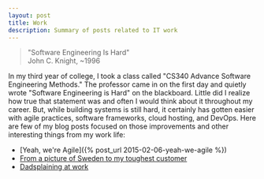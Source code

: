 ```yaml
---
layout: post
title: Work
description: Summary of posts related to IT work
---
```


> "Software Engineering Is Hard"<br/>
> John C. Knight, ~1996  

In my third year of college, I took a class called "CS340 Advance Software Engineering Methods." The professor came in on the first day and quietly wrote "Software Engineering is Hard" on the blackboard. Little did I realize how true that statement was and often I would think about it throughout my career. But, while building systems is still hard, it certainly has gotten easier with agile practices, software frameworks, cloud hosting, and DevOps. Here are few of my blog posts focused on those improvements and other interesting things from my work life:

- [Yeah, we're Agile]({% post_url 2015-02-06-yeah-we-agile %})
- [From a picture of Sweden to my toughest customer](/2017/01/from-pic-of-sweden-to-my-toughest.html)
- [Dadsplaining at work](2016/11/dadsplaining-at-work.html)


<!--

- I saw something awesome today 
- What I learned/re-affirmed at InnoVAte Virgina
- Comparing government code challenges
- I logged a bug on a government website and it was fixed the next day
- I FELL IN LOVE! with a tweet. (about agile)   

--->
